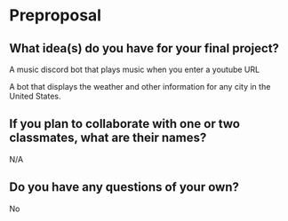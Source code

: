 # Preproposal

## What idea(s) do you have for your final project?

A music discord bot that plays music when you enter a youtube URL

A bot that displays the weather and other information for any city in the United States.

## If you plan to collaborate with one or two classmates, what are their names?

N/A

## Do you have any questions of your own?

No
